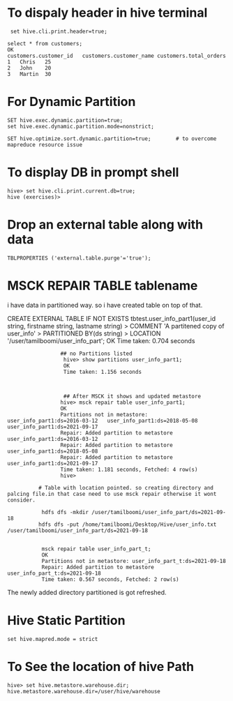 # To dispaly header in hive terminal
```
 set hive.cli.print.header=true;
 ```
 ```
select * from customers;
OK
customers.customer_id	customers.customer_name	customers.total_orders
1	Chris	25
2	John	20
3	Martin	30
```
# For Dynamic Partition
```
SET hive.exec.dynamic.partition=true; 
set hive.exec.dynamic.partition.mode=nonstrict;

SET hive.optimize.sort.dynamic.partition=true;        # to overcome mapreduce resource issue
```
# To display DB in prompt shell
```
hive> set hive.cli.print.current.db=true;
hive (exercises)> 
```
# Drop an external table along with data
```
TBLPROPERTIES ('external.table.purge'='true');
```

# MSCK REPAIR TABLE tablename

i have data in partitioned way. so i have created table on top of that. 

CREATE EXTERNAL TABLE IF NOT EXISTS tbtest.user_info_part1(user_id string, firstname string, lastname string)
    > COMMENT 'A partitened copy of user_info'
    > PARTITIONED BY(ds string)
    > LOCATION '/user/tamilboomi/user_info_part';
OK
Time taken: 0.704 seconds


                     ## no Partitions listed
                      hive> show partitions user_info_part1;
                      OK
                      Time taken: 1.156 seconds



                      ## After MSCK it shows and updated metastore
                     hive> msck repair table user_info_part1;
                     OK
                     Partitions not in metastore:	user_info_part1:ds=2016-03-12	user_info_part1:ds=2018-05-08	user_info_part1:ds=2021-09-17
                     Repair: Added partition to metastore user_info_part1:ds=2016-03-12
                     Repair: Added partition to metastore user_info_part1:ds=2018-05-08
                     Repair: Added partition to metastore user_info_part1:ds=2021-09-17
                     Time taken: 1.181 seconds, Fetched: 4 row(s)
                     hive> 

              # Table with location pointed. so creating directory and palcing file.in that case need to use msck repair otherwise it wont consider.
              
               hdfs dfs -mkdir /user/tamilboomi/user_info_part/ds=2021-09-18
              hdfs dfs -put /home/tamilboomi/Desktop/Hive/user_info.txt /user/tamilboomi/user_info_part/ds=2021-09-18


               msck repair table user_info_part_t;
               OK
               Partitions not in metastore:	user_info_part_t:ds=2021-09-18
               Repair: Added partition to metastore user_info_part_t:ds=2021-09-18
               Time taken: 0.567 seconds, Fetched: 2 row(s)

The newly added directory partitioned is got refreshed.


# Hive Static Partition
```
set hive.mapred.mode = strict 
```

# To See the location of hive Path
```
hive> set hive.metastore.warehouse.dir;
hive.metastore.warehouse.dir=/user/hive/warehouse
```
